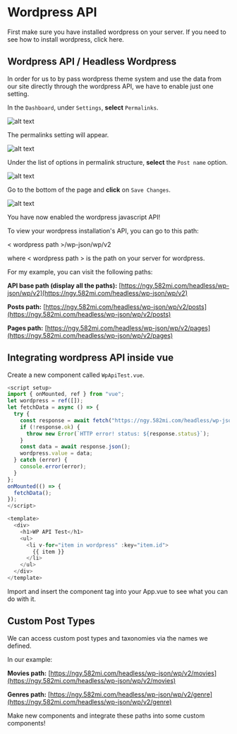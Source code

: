 # Wordpress API

First make sure you have installed wordpress on your server. If you need to see how to install wordpress, click here.

## Wordpress API / Headless Wordpress

In order for us to by pass wordpress theme system and use the data from our site directly through the wordpress API, we have to enable just one setting.

In the `Dashboard`, under `Settings`, **select** `Permalinks`.

![alt text](<../img/wp-headless/Screenshot 2025-04-06 at 11.18.40 AM.jpg>)

The permalinks setting will appear.

![alt text](<../img/wp-headless/Screenshot 2025-04-06 at 11.18.50 AM.jpg>)

Under the list of options in permalink structure, **select** the `Post name` option.

![alt text](<../img/wp-headless/Screenshot 2025-04-06 at 11.18.53 AM.jpg>)

Go to the bottom of the page and **click** on `Save Changes`.

![alt text](<../img/wp-headless/Screenshot 2025-04-06 at 11.18.55 AM.jpg>)

You have now enabled the wordpress javascript API!

To view your wordpress installation's API, you can go to this path:

< wordpress path >/wp-json/wp/v2

where < wordpress path > is the path on your server for wordpress.

For my example, you can visit the following paths:

**API base path (display all the paths):**
[https://ngy.582mi.com/headless/wp-json/wp/v2](https://ngy.582mi.com/headless/wp-json/wp/v2)

**Posts path:**
[https://ngy.582mi.com/headless/wp-json/wp/v2/posts](https://ngy.582mi.com/headless/wp-json/wp/v2/posts)

**Pages path:**
[https://ngy.582mi.com/headless/wp-json/wp/v2/pages](https://ngy.582mi.com/headless/wp-json/wp/v2/pages)

## Integrating wordpress API inside vue

Create a new component called `WpApiTest.vue`.

```js
<script setup>
import { onMounted, ref } from "vue";
let wordpress = ref([]);
let fetchData = async () => {
  try {
    const response = await fetch("https://ngy.582mi.com/headless/wp-json/wp/v2/posts");
    if (!response.ok) {
      throw new Error(`HTTP error! status: ${response.status}`);
    }
    const data = await response.json();
    wordpress.value = data;
  } catch (error) {
    console.error(error);
  }
};
onMounted(() => {
  fetchData();
});
</script>

<template>
  <div>
    <h1>WP API Test</h1>
    <ul>
      <li v-for="item in wordpress" :key="item.id">
        {{ item }}
      </li>
    </ul>
  </div>
</template>
```

Import and insert the component tag into your App.vue to see what you can do with it.

## Custom Post Types

We can access custom post types and taxonomies via the names we defined.

In our example:

**Movies path:**
[https://ngy.582mi.com/headless/wp-json/wp/v2/movies](https://ngy.582mi.com/headless/wp-json/wp/v2/movies)

**Genres path:**
[https://ngy.582mi.com/headless/wp-json/wp/v2/genre](https://ngy.582mi.com/headless/wp-json/wp/v2/genre)

Make new components and integrate these paths into some custom components!
